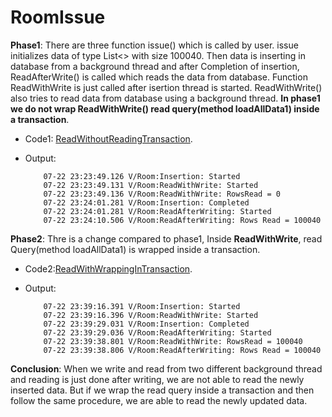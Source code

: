 # RoomIssue
**Phase1**: There are three function issue() which is called by user. issue initializes data of type List<> with size 100040. Then data is inserting in database from a background thread and after Completion of insertion, ReadAfterWrite() is called which reads the data from database. Function ReadWithWrite is just called after isertion thread is started. ReadWithWrite() also tries to read data from database using a background thread. **In phase1 we do not wrap ReadWithWrite() read query(method loadAllData1) inside a transaction**.
  - Code1: [ReadWithoutReadingTransaction](https://github.com/amitkvikram/RoomIssue/blob/master/readWithoutAddingTransaction).
  - Output: 
  
            07-22 23:23:49.126 V/Room:Insertion: Started
            07-22 23:23:49.131 V/Room:ReadWithWrite: Started
            07-22 23:23:49.136 V/Room:ReadWithWrite: RowsRead = 0
            07-22 23:24:01.281 V/Room:Insertion: Completed
            07-22 23:24:01.281 V/Room:ReadAfterWriting: Started
            07-22 23:24:10.506 V/Room:ReadAfterWriting: Rows Read = 100040
            
 **Phase2**: Thre is a change compared to phase1, Inside **ReadWithWrite**, read Query(method loadAllData1) is wrapped inside a transaction.
  - Code2:[ReadWithWrappingInTransaction](https://github.com/amitkvikram/RoomIssue/blob/master/ReadWithWrappingInTransaction).
  - Output:
  
            07-22 23:39:16.391 V/Room:Insertion: Started
            07-22 23:39:16.396 V/Room:ReadWithWrite: Started
            07-22 23:39:29.031 V/Room:Insertion: Completed
            07-22 23:39:29.036 V/Room:ReadAfterWriting: Started
            07-22 23:39:38.801 V/Room:ReadWithWrite: RowsRead = 100040
            07-22 23:39:38.806 V/Room:ReadAfterWriting: Rows Read = 100040
            
            
 **Conclusion**: When we write and read from two different background thread and reading is just done after writing, we are not able to read the newly inserted data. But if we wrap the read query inside a transaction and then follow the same procedure, we are able to read the newly updated data.
